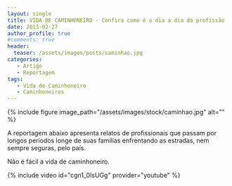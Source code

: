 ```yaml
---
layout: single
title: VIDA DE CAMINHONEIRO - Confira como é o dia a dia da profissão
date: 2013-02-27
author_profile: true
#comments: true
header:
  teaser: /assets/images/posts/caminhao.jpg
categories: 
   - Artigo
   - Reportagem
tags:
   - Vida de Caminhoneiro
   - Caminhoneiros
---
```


{% include figure image_path="/assets/images/stock/caminhao.jpg" alt=""  %}

A reportagem abaixo apresenta relatos de profissionais que passam por longos períodos longe de suas famílias enfrentando as estradas, nem sempre seguras, pelo país. 

Não é fácil a vida de caminhoneiro. 

{% include video id="cgn1_0IsUGg" provider="youtube" %}